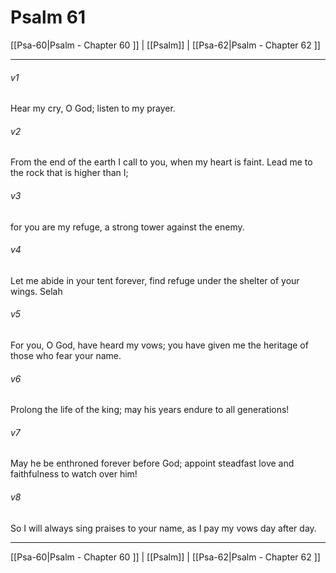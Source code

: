 # Psalm 61

[[Psa-60|Psalm - Chapter 60 ]] | [[Psalm]] | [[Psa-62|Psalm - Chapter 62 ]]
***

###### v1
Hear my cry, O God; listen to my prayer.
###### v2
From the end of the earth I call to you, when my heart is faint. Lead me to the rock that is higher than I;
###### v3
for you are my refuge, a strong tower against the enemy.
###### v4
Let me abide in your tent forever, find refuge under the shelter of your wings. Selah
###### v5
For you, O God, have heard my vows; you have given me the heritage of those who fear your name.
###### v6
Prolong the life of the king; may his years endure to all generations!
###### v7
May he be enthroned forever before God; appoint steadfast love and faithfulness to watch over him!
###### v8
So I will always sing praises to your name, as I pay my vows day after day.

***

[[Psa-60|Psalm - Chapter 60 ]] | [[Psalm]] | [[Psa-62|Psalm - Chapter 62 ]]

